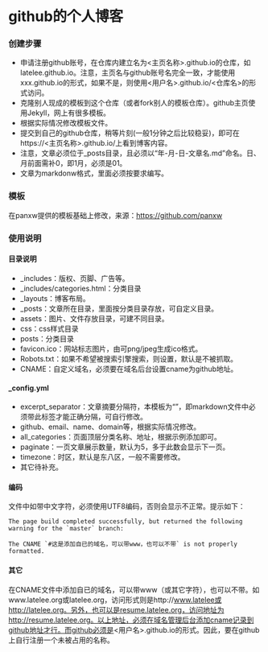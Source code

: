 github的个人博客
================
### 创建步骤
* 申请注册github账号，在仓库内建立名为<主页名称>.github.io的仓库，如latelee.github.io。注意，主页名与github账号名完全一致，才能使用xxx.github.io的形式，如果不是，则使用<用户名>.github.io/<仓库名>的形式访问。
* 克隆别人现成的模板到这个仓库（或者fork别人的模板仓库）。github主页使用Jekyll，网上有很多模板。
* 根据实际情况修改模板文件。
* 提交到自己的github仓库，稍等片刻(一般1分钟之后比较稳妥)，即可在https://<主页名称>.github.io/上看到博客内容。  
* 注意，文章必须位于_posts目录，且必须以“年-月-日-文章名.md”命名。日、月前面需补0，即1月，必须是01。  
* 文章为markdonw格式，里面必须按要求编写。

### 模板
在panxw提供的模板基础上修改，来源：https://github.com/panxw  

### 使用说明
#### 目录说明
* _includes：版权、页脚、广告等。
* _includes/categories.html：分类目录
* _layouts：博客布局。
* _posts：文章所在目录，里面按分类目录存放，可自定义目录。
* assets：图片、文件存放目录，可建不同目录。
* css：css样式目录
* posts：分类目录
* favicon.ico：网站标志图片，由可png/jpeg生成ico格式。
* Robots.txt：如果不希望被搜索引擎搜索，则设置，默认是不被抓取。
* CNAME：自定义域名，必须要在域名后台设置cname为github地址。

#### _config.yml
* excerpt_separator：文章摘要分隔符，本模板为“<!-- more -->”，即markdown文件中必须带此标签才能正确分隔，可自行修改。
* github、email、name、domain等，根据实际情况修改。
* all_categories：页面顶层分类名称、地址，根据示例添加即可。
* paginate：一页文章展示数量，默认为5，多于此数会显示下一页。
* timezone：时区，默认是东八区，一般不需要修改。
* 其它待补充。

#### 编码
文件中如带中文字符，必须使用UTF8编码，否则会显示不正常。提示如下：  
```
The page build completed successfully, but returned the following warning for the `master` branch:
 
The CNAME `#这是添加自已的域名，可以带www，也可以不带` is not properly formatted. 
```

#### 其它
在CNAME文件中添加自已的域名，可以带www（或其它字符），也可以不带。如www.latelee.org或latelee.org，访问形式则是http://www.latelee或http://latelee.org。另外，也可以是resume.latelee.org，访问地址为http://resume.latelee.org。以上地址，必须在域名管理后台添加cname记录到github地址才行。而github必须是<用户名>.github.io的形式。因此，要在github上自行注册一个未被占用的名称。  


